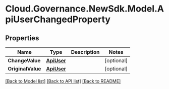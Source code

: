 # Cloud.Governance.NewSdk.Model.ApiUserChangedProperty
## Properties

Name | Type | Description | Notes
------------ | ------------- | ------------- | -------------
**ChangeValue** | [**ApiUser**](ApiUser.md) |  | [optional] 
**OriginalValue** | [**ApiUser**](ApiUser.md) |  | [optional] 

[[Back to Model list]](../README.md#documentation-for-models) [[Back to API list]](../README.md#documentation-for-api-endpoints) [[Back to README]](../README.md)

